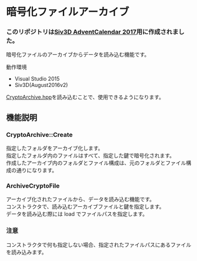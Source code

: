 # 暗号化ファイルアーカイブ
### このリポジトリは[Siv3D AdventCalendar 2017](https://qiita.com/advent-calendar/2017/siv3d)用に作成されました。


暗号化ファイルのアーカイブからデータを読み込む機能です。

動作環境
- Visual Studio 2015
- Siv3D(August2016v2)

[CryptoArchive.hpp](https://github.com/ao1415/AdventCalendar2017/blob/master/AdventCalendar/CryptoArchive.hpp)を読み込むことで、使用できるようになります。

## 機能説明
### CryptoArchive::Create
指定したフォルダをアーカイブ化します。  
指定したフォルダ内のファイルはすべて、指定した鍵で暗号化されます。  
作成したアーカイブ内のフォルダとファイル構成は、元のフォルダとファイル構成の通りになります。  

### ArchiveCryptoFile
アーカイブ化されたファイルから、データを読み込む機能です。  
コンストラクタで、読み込むアーカイブファイルと鍵を指定します。  
データを読み込む際には load でファイルパスを指定します。  

### 注意
コンストラクタで何も指定しない場合、指定されたファイルパスにあるファイルを読み込みます。  
